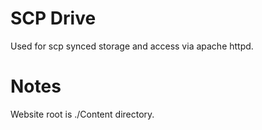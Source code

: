 # SCP Drive

Used for scp synced storage and access via apache httpd.

# Notes

Website root is ./Content directory.
